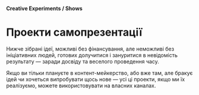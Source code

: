 #### Creative Experiments / Shows

# Проекти самопрезентації

Нижче зібрані ідеї, можливі без фінансування, але неможливі без ініціативних людей, готових долучитися і зануритися в невідомість результату — заради досвіду та веселого проведення часу.

Якщо ви тільки плануєте в контент-мейкерство, або вже там, але бракує ідей чи хочеться випробувати щось нове — усі ці проекти, якщо ми їх реалізуємо, можете використовувати на власних каналах.
